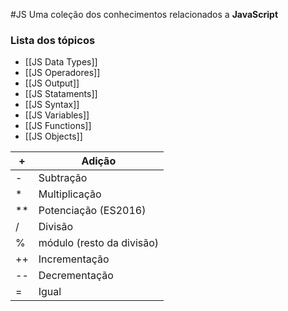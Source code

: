 #JS
Uma coleção dos conhecimentos relacionados a **JavaScript** 
### Lista dos tópicos
- [[JS Data Types]]
- [[JS Operadores]]
- [[JS Output]] 
- [[JS Stataments]]
- [[JS Syntax]]
- [[JS Variables]]
- [[JS Functions]]
- [[JS Objects]]

|+|Adição|
|---|---|
|-|Subtração|
|\*|Multiplicação|
|\*\*|Potenciação (ES2016)|
|\/|Divisão|
|\%|módulo (resto da divisão)|
|\+\+|Incrementação|
|\-\-|Decrementação|
|\=|Igual|
